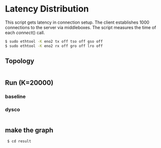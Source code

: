 # Latency Distribution

This script gets latency in connection setup. The client establishes
1000 connections to the server via middleboxes. The script measures the
time of each $connect()$ call.

```sh
$ sudo ethtool -K eno2 tx off tso off gso off
$ sudo ethtool -K eno2 rx off gro off lro off
```

## Topology

```
```

## Run (K=20000)

### baseline


### dysco

```sh
```

## make the graph
```sh
 $ cd result
```
